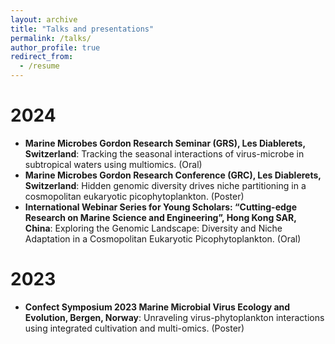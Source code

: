```yaml
---
layout: archive
title: "Talks and presentations"
permalink: /talks/
author_profile: true
redirect_from:
  - /resume
---
```


2024
======
* **Marine Microbes Gordon Research Seminar (GRS), Les Diablerets, Switzerland**: Tracking the seasonal interactions of virus-microbe in subtropical waters using multiomics. (Oral)
* **Marine Microbes Gordon Research Conference (GRC), Les Diablerets, Switzerland**: Hidden genomic diversity drives niche partitioning in a cosmopolitan eukaryotic picophytoplankton. (Poster)
* **International Webinar Series for Young Scholars: “Cutting-edge Research on Marine Science and Engineering”, Hong Kong SAR, China**: Exploring the Genomic Landscape: Diversity and Niche Adaptation in a Cosmopolitan Eukaryotic Picophytoplankton. (Oral)

2023
======
* **Confect Symposium 2023 Marine Microbial Virus Ecology and Evolution, Bergen, Norway**: Unraveling virus-phytoplankton interactions using integrated cultivation and multi-omics. (Poster)


  
